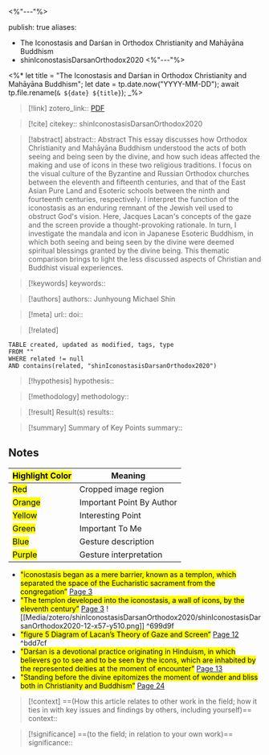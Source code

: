 <%"---"%>


publish: true
aliases: 
  - The Iconostasis and Darśan in Orthodox Christianity and Mahāyāna Buddhism
  - shinIconostasisDarsanOrthodox2020
<%"---"%>

<%*
	let title = "The Iconostasis and Darśan in Orthodox Christianity and Mahāyāna Buddhism";
	let date = tp.date.now("YYYY-MM-DD");
	await tp.file.rename(`& ${date} ${title}`);
_%>

> [!link]
> zotero_link:: [PDF](zotero://select/library/items/9SVEXQV3)

> [!cite]
> citekey:: shinIconostasisDarsanOrthodox2020

> [!abstract]
> abstract:: Abstract
This essay discusses how Orthodox Christianity and Mahāyāna Buddhism understood the acts of both seeing and being seen by the divine, and how such ideas affected the making and use of icons in these two religious traditions. I focus on the visual culture of the Byzantine and Russian Orthodox churches between the eleventh and fifteenth centuries, and that of the East Asian Pure Land and Esoteric schools between the ninth and fourteenth centuries, respectively. I interpret the function of the iconostasis as an enduring remnant of the Jewish veil used to obstruct God's vision. Here, Jacques Lacan's concepts of the gaze and the screen provide a thought-provoking rationale. In turn, I investigate the mandala and icon in Japanese Esoteric Buddhism, in which both seeing and being seen by the divine were deemed spiritual blessings granted by the divine being. This thematic comparison brings to light the less discussed aspects of Christian and Buddhist visual experiences.

> [!keywords]
> keywords:: 

> [!authors]
> authors:: Junhyoung Michael Shin

> [!meta]
> url:: 
> doi:: 

> [!related]


```dataview
TABLE created, updated as modified, tags, type
FROM ""
WHERE related != null
AND contains(related, "shinIconostasisDarsanOrthodox2020")
```

> [!hypothesis]
> hypothesis:: 

> [!methodology] 
> methodology:: 

> [!result] Result(s) 
> results::

> [!summary] Summary of Key Points
> summary:: 

## Notes

| <mark class="hltr-grey">Highlight Color</mark> | Meaning                   |
| ---------------------------------------------- | ------------------------- |
| <mark class="hltr-red">Red</mark>              | Cropped image region      |
| <mark class="hltr-orange">Orange</mark>        | Important Point By Author |
| <mark class="hltr-yellow">Yellow</mark>        | Interesting Point         |
| <mark class="hltr-green">Green</mark>          | Important To Me           |
| <mark class="hltr-blue">Blue</mark>            | Gesture description       |
| <mark class="hltr-purple">Purple</mark>        | Gesture interpretation    |

- <mark class="hltr-green">"iconostasis began as a mere barrier, known as a templon, which separated the space of the Eucharistic sacrament from the congregation”</mark> [Page 3](zotero://open-pdf/library/items/9SVEXQV3?page=3&annotation=LGZL3HIR) 
- <mark class="hltr-green">"The templon developed into the iconostasis, a wall of icons, by the eleventh century”</mark> [Page 3](zotero://open-pdf/library/items/9SVEXQV3?page=3&annotation=FTF98S3T) 
![[Media/zotero/shinIconostasisDarsanOrthodox2020/shinIconostasisDarsanOrthodox2020-12-x57-y510.png]]  ^699d9f
- <mark class="hltr-red">"figure 5 Diagram of Lacan’s Theory of Gaze and Screen”</mark> [Page 12](zotero://open-pdf/library/items/9SVEXQV3?page=12&annotation=X5RJ3W6D)  ^bdd7cf
- <mark class="hltr-green">"Darśan is a devotional practice originating in Hinduism, in which believers go to see and to be seen by the icons, which are inhabited by the represented deities at the moment of encounter”</mark> [Page 13](zotero://open-pdf/library/items/9SVEXQV3?page=13&annotation=2KAFMIZZ) 
- <mark class="hltr-yellow">"Standing before the divine epitomizes the moment of wonder and bliss both in Christianity and Buddhism”</mark> [Page 24](zotero://open-pdf/library/items/9SVEXQV3?page=24&annotation=RICWCP2I) 


> [!context]
> ==(How this article relates to other work in the field; how it ties in with key issues and findings by others, including yourself)==
> context:: 

> [!significance]
> ==(to the field; in relation to your own work)==
> significance:: 
